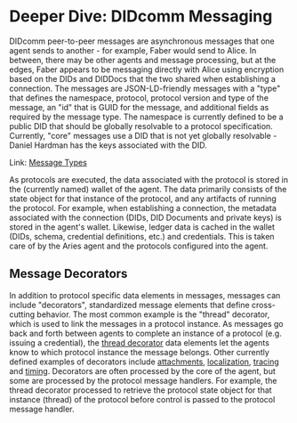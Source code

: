 # Deeper Dive: DIDcomm Messaging

DIDcomm peer-to-peer messages are asynchronous messages that one agent sends to another - for example, Faber would send to Alice. In between, there may be other agents and message processing, but at the edges, Faber appears to be messaging directly with Alice using encryption based on the DIDs and DIDDocs that the two shared when establishing a connection. The messages are JSON-LD-friendly messages with a "type" that defines the namespace, protocol, protocol version and type of the message, an "id" that is GUID for the message, and additional fields as required by the message type. The namespace is currently defined to be a public DID that should be globally resolvable to a protocol specification. Currently, "core" messages use a DID that is not yet globally resolvable - Daniel Hardman has the keys associated with the DID.

Link: [Message Types](https://github.com/hyperledger/aries-rfcs/blob/master/concepts/0020-message-types/README.md)

As protocols are executed, the data associated with the protocol is stored in the (currently named) wallet of the agent. The data primarily consists of the state object for that instance of the protocol, and any artifacts of running the protocol. For example, when establishing a connection, the metadata associated with the connection (DIDs, DID Documents and private keys) is stored in the agent's wallet. Likewise, ledger data is cached in the wallet (DIDs, schema, credential definitions, etc.) and credentials. This is taken care of by the Aries agent and the protocols configured into the agent.

## Message Decorators

In addition to protocol specific data elements in messages, messages can include "decorators", standardized message elements that define cross-cutting behavior. The most common example is the "thread" decorator, which is used to link the messages in a protocol instance. As messages go back and forth between agents to complete an instance of a protocol (e.g. issuing a credential), the [thread decorator](https://github.com/hyperledger/aries-rfcs/tree/master/concepts/0008-message-id-and-threading) data elements let the agents know to which protocol instance the message belongs. Other currently defined examples of decorators include [attachments](https://github.com/hyperledger/aries-rfcs/tree/master/concepts/0017-attachments), [localization](https://github.com/hyperledger/aries-rfcs/blob/master/features/0043-l10n/README.md), [tracing](https://github.com/hyperledger/aries-rfcs/blob/master/features/0034-message-tracing/README.md) and [timing](https://github.com/hyperledger/aries-rfcs/blob/master/features/0032-message-timing/README.md). Decorators are often processed by the core of the agent, but some are processed by the protocol message handlers. For example, the thread decorator processed to retrieve the protocol state object for that instance (thread) of the protocol before control is passed to the protocol message handler.
